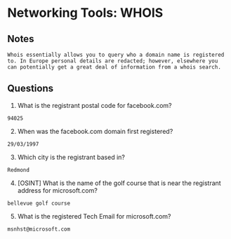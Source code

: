 # Networking Tools: WHOIS

## Notes
```
Whois essentially allows you to query who a domain name is registered to. In Europe personal details are redacted; however, elsewhere you can potentially get a great deal of information from a whois search.
```

## Questions
1. What is the registrant postal code for facebook.com?
```
94025
```

2. When was the facebook.com domain first registered?
```
29/03/1997
```

3. Which city is the registrant based in?
```
Redmond
```

4. [OSINT] What is the name of the golf course that is near the registrant address for microsoft.com?
```
bellevue golf course
```

5. What is the registered Tech Email for microsoft.com?
```
msnhst@microsoft.com
```
